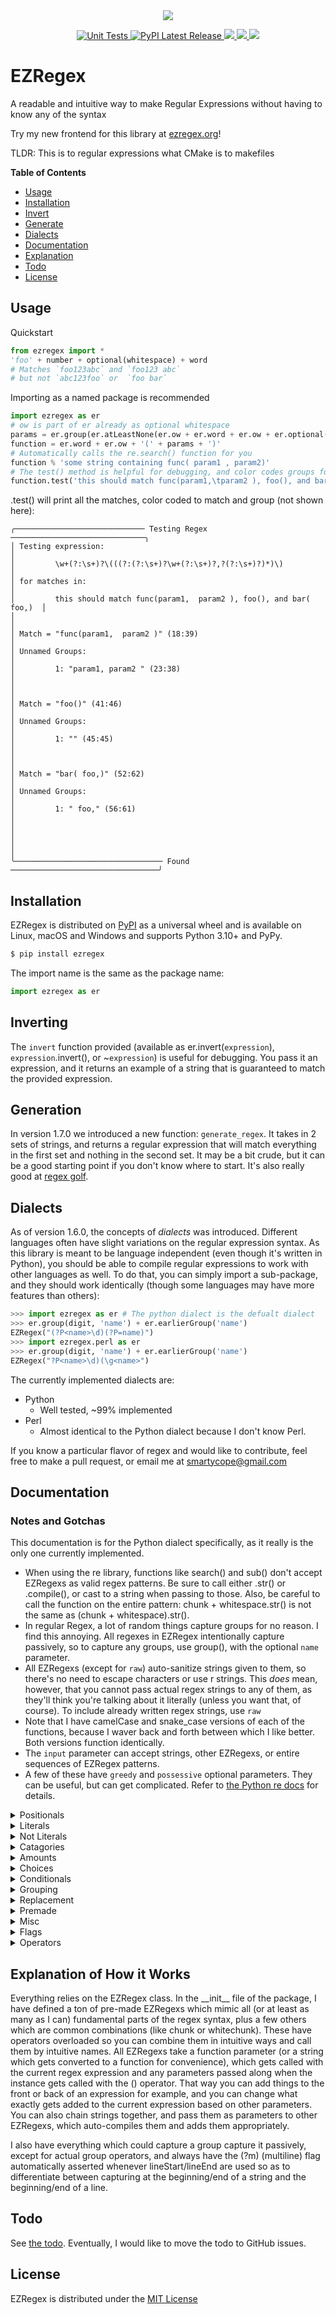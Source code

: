 <div align="center">
    <img src="https://ezregex.org/favicon.png"><br>
    <p></p>

<a href="https://github.com/smartycope/ezregex/actions/workflows/unit-tests.yml">
    <img src="https://github.com/smartycope/ezregex/actions/workflows/unit-tests.yml/badge.svg" alt="Unit Tests">
</a>
<a href="https://pypi.org/project/ezregex/">
    <img src="https://img.shields.io/pypi/v/ezregex.svg" alt="PyPI Latest Release">
</a>
<a href="https://choosealicense.com/licenses/mit/">
    <img src="https://img.shields.io/github/license/smartycope/ezregex">
</a>
<a href="https://www.python.org/">
    <img src="https://img.shields.io/pypi/implementation/ezregex">
</a>
<a href="https://pypi.org/project/ezregex/#files">
    <img src="https://img.shields.io/pypi/format/ezregex">
</a>
</div>

# EZRegex
A readable and intuitive way to make Regular Expressions without having to know any of the syntax

Try my new frontend for this library at [ezregex.org](https://ezregex.org/)!

TLDR: This is to regular expressions what CMake is to makefiles

**Table of Contents**
* [Usage](#usage)
* [Installation](#installation)
* [Invert](#inverting)
* [Generate](#generation)
* [Dialects](#dialects)
* [Documentation](#documentation)
* [Explanation](#explanation-of-how-it-works)
* [Todo](#todo)
* [License](#license)

## Usage

Quickstart
```python
from ezregex import *
'foo' + number + optional(whitespace) + word
# Matches `foo123abc` and `foo123 abc`
# but not `abc123foo` or  `foo bar`
```

Importing as a named package is recommended
```python
import ezregex as er
# ow is part of er already as optional whitespace
params = er.group(er.atLeastNone(er.ow + er.word + er.ow + er.optional(',') + er.ow))
function = er.word + er.ow + '(' + params + ')'
# Automatically calls the re.search() function for you
function % 'some string containing func( param1 , param2)'
# The test() method is helpful for debugging, and color codes groups for you
function.test('this should match func(param1,\tparam2 ), foo(), and bar( foo,)')
```
.test() will print all the matches, color coded to match and group (not shown here):

```
╭───────────────────────────── Testing Regex ──────────────────────────────╮
│ Testing expression:                                                      │
│         \w+(?:\s+)?\(((?:(?:\s+)?\w+(?:\s+)?,?(?:\s+)?)*)\)              │
│ for matches in:                                                          │
│         this should match func(param1,  param2 ), foo(), and bar( foo,)  │
│                                                                          │
│ Match = "func(param1,  param2 )" (18:39)                                 │
│ Unnamed Groups:                                                          │
│         1: "param1, param2 " (23:38)                                     │
│                                                                          │
│ Match = "foo()" (41:46)                                                  │
│ Unnamed Groups:                                                          │
│         1: "" (45:45)                                                    │
│                                                                          │
│ Match = "bar( foo,)" (52:62)                                             │
│ Unnamed Groups:                                                          │
│         1: " foo," (56:61)                                               │
│                                                                          │
│                                                                          │
╰───────────────────────────────── Found  ─────────────────────────────────╯
```

<!-- This is all colored properly, if anything supported it
<pre>
╭───────────────────────────── Testing Regex ──────────────────────────────╮
│ Testing expression:                                                      │
│         \w+(?:\s+)?\(((?:(?:\s+)?\w+(?:\s+)?,?(?:\s+)?)*)\)              │
│ for matches in:                                                          │
│         this should match<span style="color: teal;">func(</span><span style="background-color: gray; color: teal;">param1,  param2 </span><span style="color: teal;">)</span>, <span style="color: red;">foo()</span>, and <span style="color: orange;">bar(</span><span style="background-color: green; color: orange;"> foo,</span><span style="color: orange;">)</span>   │
│                                                                          │
│ Match = "<span style="color: teal;">func(</span><span style="background-color: gray; color: teal;">param1,  param2 </span><span style="color: teal;">)</span>" (18:39)                                 │
│ Unnamed Groups:                                                          │
│         1: "<span style="color: gray;">param1,     param2 </span>" (23:38)                                 │
│                                                                          │
│ Match = "<span style="color: red;">foo()</span>" (41:46)                                                  │
│ Unnamed Groups:                                                          │
│         1: "" (45:45)                                                    │
│                                                                          │
│ Match = "<span style="color: orange;">bar(</span><span style="background-color: green; color: orange;"> foo,</span><span style="color: orange;">)</span>" (52:62)                                             │
│ Unnamed Groups:                                                          │
│         1: "<span style="color: green;"> foo,</span>" (56:61)                                               │
│                                                                          │
│                                                                          │
╰───────────────────────────────── <span style="color: blue;">Found</span>  ─────────────────────────────────╯
</pre>
-->

## Installation
EZRegex is distributed on [PyPI](https://pypi.org) as a universal
wheel and is available on Linux, macOS and Windows and supports
Python 3.10+ and PyPy.

```bash
$ pip install ezregex
```

The import name is the same as the package name:
```python
import ezregex as er
```

## Inverting
The `invert` function provided (available as er.invert(`expression`), `expression`.invert(), or ~`expression`) is useful for debugging. You pass it an expression, and it returns an example of a string that is guaranteed to match the provided expression.


## Generation
In version 1.7.0 we introduced a new function: `generate_regex`. It takes in 2 sets of strings, and returns a regular expression that will match everything in the first set and nothing in the second set. It may be a bit crude, but it can be a good starting point if you don't know where to start. It's also really good at [regex golf](http://regex.alf.nu/).


## Dialects
As of version 1.6.0, the concepts of *dialects* was introduced. Different languages often have slight variations on the regular expression syntax. As this library is meant to be language independent (even though it's written in Python), you should be able to compile regular expressions to work with other languages as well. To do that, you can simply import a sub-package, and they should work identically (though some languages may have more features than others):
```python
>>> import ezregex as er # The python dialect is the defualt dialect
>>> er.group(digit, 'name') + er.earlierGroup('name')
EZRegex("(?P<name>\d)(?P=name)")
>>> import ezregex.perl as er
>>> er.group(digit, 'name') + er.earlierGroup('name')
EZRegex("?P<name>\d)(\g<name>")
```
The currently implemented dialects are:
- Python
    - Well tested, ~99% implemented
- Perl
    - Almost identical to the Python dialect because I don't know Perl.

If you know a particular flavor of regex and would like to contribute, feel free to make a pull request, or email me at smartycope@gmail.com


## Documentation
### Notes and Gotchas
This documentation is for the Python dialect specifically, as it really is the only one currently implemented.
- When using the re library, functions like search() and sub() don't accept EZRegexs as valid regex patterns. Be sure to call either .str() or .compile(), or cast to a string when passing to those. Also, be careful to call the function on the entire pattern: chunk + whitespace.str() is not the same as (chunk + whitespace).str().
- In regular Regex, a lot of random things capture groups for no reason. I find this annoying. All regexes in EZRegex intentionally capture passively, so to capture any groups, use group(), with the optional `name` parameter.
- All EZRegexs (except for `raw`) auto-sanitize strings given to them, so there's no need to escape characters or use r strings. This *does* mean, however, that you cannot pass actual regex strings to any of them, as they'll think you're talking about it literally (unless you want that, of course). To include already written regex strings, use `raw`
- Note that I have camelCase and snake_case versions of each of the functions, because I waver back and forth between which I like better. Both versions function identically.
- The `input` parameter can accept strings, other EZRegexs, or entire sequences of EZRegex patterns.
- A few of these have `greedy` and `possessive` optional parameters. They can be useful, but can get complicated. Refer to [the Python re docs](https://docs.python.org/3/library/re.html) for details.
<!-- Start of generated docs -->
<details>
	<summary>Positionals</summary>

#### These differentiate the *string* starting with a sequence, and a *line* starting with a sequence. Do note that the start of the string is also the start of a line. These can also be called without parameters to denote the start/end of a string/line without something specific having to be next to it.
- stringStart
- stringEnd
- lineStart
- lineEnd
- wordBoundary
	- Matches the boundary of a word, i.e. the empty space between a word character and not a word character, or the end of a string.
- notWordBoundary
	- The opposite of `wordBoundary`

</details>

<details>
	<summary>Literals</summary>

- tab
- space
- spaceOrTab
- newline
- carriageReturn
- quote
	- Matches ', ", and `
- verticalTab
- formFeed
- comma
- period
- underscore

</details>

<details>
	<summary>Not Literals</summary>

- notWhitespace
- notDigit
- notWord

</details>

<details>
	<summary>Catagories</summary>

- whitespace
- whitechunk
	- A "chunk" of whitespace. Just any amount of whitespace together
- digit
- letter
	- Matches just a letter -- not numbers or _ like wordChar.
- number
	- Matches multiple digits next to each other. Does not match negatives or decimals
- word
- wordChar
	- Matches just a single "word character", defined as any letter, number, or _
- anything
	- Matches any single character, except a newline. To also match a newline, use literallyAnything
- chunk
	- A "chunk": Any clump of characters up until the next newline
- uppercase
- lowercase
- hexDigit
- octDigit
- punctuation
	- Matches punctuation. In the Python dialect, there isn't a built-in method of doing this, so I probably forgot a bunch of them.
- controller
	- Matches a metadata ASCII characters
- printable
	- Matches printable ASCII characters
- printableAndSpace
- alphaNum
- unicode
	- Matches a unicode character by name
- anyBetween(char, and_char)
	- Match any char between `char` and `and_char`, using the ASCII table for reference

</details>

<details>
	<summary>Amounts</summary>

- matchMax(input)
	- Match as many of `input` in the string as you can. This is equivelent to using the unary + operator.
    If `input` is not provided, it works on the previous regex pattern. That's not recommended for
    clarity's sake though
- amt(num, input)
	- Match `num` amount of `input` in the string
- moreThan(min, input)
	- Match more than `min` sequences of `input` in the string
- matchRange(min, max, input, greedy=True, possessive=False)
	-  Match between `min` and `max` sequences of `input` in the string. This also accepts `greedy` and `possessive` parameters
        Max can be an empty string to indicate no maximum
        greedy means it will try to match as many repititions as possible
        non-greedy will try to match as few repititions as possible
        possessive means it won't backtrack to try to find any repitions
        see https://docs.python.org/3/library/re.html for more help

- atLeast(min, input)
	- Match at least `min` sequences of `input` in the string
- atMost(max, input)
	- Match at most `max` instances of `input` in the string
- atLeastOne(input, greedy=True, possessive=False)
	-  Match at least one of `input` in the string. This also accepts `greedy` and `possessive` parameters
        greedy means it will try to match as many repititions as possible
        non-greedy will try to match as few repititions as possible
        possessive means it won't backtrack to try to find any repitions
        see https://docs.python.org/3/library/re.html for more help

- atLeastNone(input, greedy=True, possessive=False)
	-  Match 0 or more sequences of `input`. This also accepts `greedy` and `possessive` parameters
        greedy means it will try to match as many repititions as possible
        non-greedy will try to match as few repititions as possible
        possessive means it won't backtrack to try to find any repitions
        see https://docs.python.org/3/library/re.html for more help


</details>

<details>
	<summary>Choices</summary>

- optional(input, greedy=True, possessive=False)
	-  Match `input` if it's there. This also accepts `greedy` and `possessive` parameters
        greedy means it will try to match as many repititions as possible
        non-greedy will try to match as few repititions as possible
        possessive means it won't backtrack to try to find any repitions
        see https://docs.python.org/3/library/re.html for more help

- either(input, or_input)
- oneOf(*inputs, chars=None, split=None)
	-  Match any of the given `inputs`. Note that `inputs` can be multiple parameters,
        or a single string. Can also accept parameters chars and split. If char is set
        to True, then `inputs` must only be a single string, it interprets `inputs`
        as characters, and splits it up to find any of the chars in the string. If
        split is set to true, it forces the ?(...) regex syntax instead of the [...]
        syntax. It should act the same way, but your output regex will look different.
        By default, it just optimizes it for you.

- anyCharExcept(*inputs)
	- This matches any char that is NOT in `inputs`. `inputs` can be multiple parameters, or a single string of chars to split.
- anyExcept(input, type='.*')
	-  Matches anything other than `input`, which must be a single string or
    EZRegex chain, **not** a list. Also optionally accepts the `type` parameter,
    which works like this: "Match any `type` other than `input`". For example,
    "match any word which is not foo". Do note that this function is new, and
    I'm still working out the kinks.

</details>

<details>
	<summary>Conditionals</summary>

- ifFollowedBy(input)
	-  Matches the pattern if it has `input` coming after it. Can only be used once in a given pattern,
        as it only applies to the end
- ifNotFollowedBy(input)
	-  Matches the pattern if it does **not** have `input` coming after it. Can only be used once in
        a given pattern, as it only applies to the end
- ifPrecededBy(input)
	-  Matches the pattern if it has `input` coming before it. Can only be used once in a given pattern,
        as it only applies to the beginning
- ifNotPrecededBy(input)
	-  Matches the pattern if it does **not** have `input` coming before it. Can only be used once
        in a given pattern, as it only applies to the beginning
- ifEnclosedWith(open, stuff, close=None)
	-  Matches if the string has `open`, then `stuff`, then `close`, but only "matches"
        stuff. Just a convenience combination of ifProceededBy and ifPreceededBy.


</details>

<details>
	<summary>Grouping</summary>

- group(input, name: str = None)
	- Causes `input` to be captured as an unnamed group. Only useful when replacing regexs
- earlierGroup(num_or_name)
	-  Matches whatever the group referenced by `num_or_name` matched earlier. Must be *after* a
    group which would match `num_or_name`.
- ifExists(num_or_name, does, doesnt=None)
	-  Matches `does` if the group `num_or_name` exists, otherwise it matches `doesnt`
- passiveGroup(input)
	- As all regexs in EZRegex capture passively, this is entirely useless. But if you really want to, here it is
- namedGroup(name, input)
	- Causes `input` to be captured as a named group, with the name `name`. Only useful when replacing regexs

</details>

<details>
	<summary>Replacement</summary>

#### In the intrest of "I don't want to think about any syntax at all", I have included replace members. Do note that they are not interoperable with the other EZRegexs, and can only be used with other strings and each other.
- rgroup(num_or_name: str | int)
	-  Puts in its place the group specified, either by group number (for unnamed
        groups) or group name (for named groups). Named groups are also counted by
        number, I'm pretty sure. Groups are numbered starting from 1.
- replaceEntire
	- Puts in its place the entire match
- replace(string: str, rtn_str: bool=False)
	-  Generates a valid regex replacement string, using Python f-string like syntax.

        Example:
            ``` replace("named: {group}, numbered: {1}, entire: {0}") ```

        Like Python f-strings, use {{ and }} to specify { and }

        Set the `rtn_str` parameter to True to have it return an EZRegex type instead of a string

        Note: Remember that index 0 is the entire match

        There's a few of advantages to using this instead of just the regular regex replacement syntax:
        - It's consistent between dialects
        - It's closer to Python f-string syntax, which is cleaner and more familiar
        - It handles numbered, named, and entire replacement types the same


</details>

<details>
	<summary>Premade</summary>

#### These are some useful combinations that may be commonly used. They are not as stable, and may be changed and added to in later versions to make them more accurate
- literallyAnything
	- *Any* character, include newline
- signed
	- a signed number, including 123, -123, and +123
- unsigned
	- Same as number. Will not match +123
- plain_float
	- Will match 123.45 and 123.
- full_float
	- Will match plain_float as well as things like 1.23e-10 and 1.23e+10
- int_or_float
- ow
	- "Optional Whitechunk"
- email
	- Matches an email
- version
	- The *official* regex for matching version numbers from https://semver.org/. It includes 5 groups that can be matched/replaced: `major`, `minor`, `patch`, `prerelease`, and `buildmetadata`
- version_numbered
	- Same as `version`, but it uses numbered groups for each version number instead of named groups

</details>

<details>
	<summary>Misc</summary>

- literal(input)
	- This is a redundant function. You should always be able to use `... + 'stuff'` just as easily as `... + literal('stuff')`
- isExactly(input)
	- This matches the string if and only if the entire string is exactly equal to `input`
- raw(regex)
	-  If you already have some regular regex written, and you want to incorperate
        it, this will allow you to include it without sanatizing all the backslaches
        and such, which all the other EZRegexs do automatically.

</details>

<details>
	<summary>Flags</summary>

#### These shadow python regex flags, and can just as easily be specified directly to the re library instead. They're provided here for compatibility with other regex dialects. See https://docs.python.org/3/library/re.html#flags for details
- ASCII
- DOTALL
- IGNORECASE
- LOCALE
- MULTILINE
- UNICODE

</details>

<details>
	<summary>Operators</summary>

- `+`, `<<`, `>>`
	- These all do the same thing: combine expressions
- `*`
	- Multiplies an expression a number of times. `expr * 3` is equivelent to `expr + expr + expr`. Can also be used like `expr * ...` is equivalent to `anyAmt(expr)`
- `+`
	- A unary + operator acts exactly as a match_max() does, or, if you're familiar with regex syntax, the + operator
- `[]`
	- expr[2, 3] is equivalent to `match_range(2, 3, expr)`
	- expr[2, ...] or expr[2,] is equivalent to `at_least(2, expr)`
	- expr[... , 2] is equivalent to `at_most(2, expr)`
	- expr[...] or expr[0, ...] is equivelent to `at_least_0(expr)`
	- expr[1, ...] is equivalent to `at_least_1(expr)`
- `&`
	- Coming soon! This will work like the + operator, but they can be out of order. Like an and operation.
- `|`
	- Coming soon! This will work like an or operation, which will work just like anyOf()
<!-- End of generated docs -->
- `%`
    - This automatically calls re.search() for you and returns the match object (or None). Use like this: `(digit * 2) % '99 beers on the wall'`
- `~`
    - This inverts the expression. This is equivalent to calling the .invert() method
</details>


## Explanation of How it Works
Everything relies on the EZRegex class. In the \_\_init\_\_ file of the package, I have defined a ton of pre-made EZRegexs which mimic all (or at least as many as I can) fundamental parts of the regex syntax, plus a few others which are common combinations (like chunk or whitechunk). These have operators overloaded so you can combine them in intuitive ways and call them by intuitive names. All EZRegexs take a function parameter (or a string which gets converted to a function for convenience), which gets called with the current regex expression and any parameters passed along when the instance gets called with the () operator. That way you can add things to the front or back of an expression for example, and you can change what exactly gets added to the current expression based on other parameters. You can also chain strings together, and pass them as parameters to other EZRegexs, which auto-compiles them and adds them appropriately.

I also have everything which could capture a group capture it passively, except for actual group operators, and always have the (?m) (multiline) flag automatically asserted whenever lineStart/lineEnd are used so as to differentiate between capturing at the beginning/end of a string and the beginning/end of a line.

## Todo
See [the todo](todo.txt).
Eventually, I would like to move the todo to GitHub issues.

## License
EZRegex is distributed under the [MIT License](https://choosealicense.com/licenses/mit)
